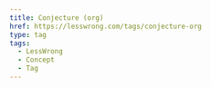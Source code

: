 ```yaml
---
title: Conjecture (org)
href: https://lesswrong.com/tags/conjecture-org
type: tag
tags:
  - LessWrong
  - Concept
  - Tag
---
```


